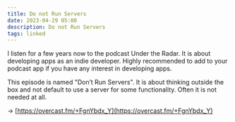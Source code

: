 ```yaml
---
title: Do not Run Servers
date: 2023-04-29 05:00
description: Do not Run Servers
tags: linked
---
```


I listen for a few years now to the podcast Under the Radar. It is about developing apps as an indie developer. Highly recommended to add to your podcast app if you have any interest in developing apps.

This episode is named "Don’t Run Servers". It is about thinking outside the box and not default to use a server for some functionality. Often it is not needed at all.

→ [https://overcast.fm/+FgnYbdx_Y](https://overcast.fm/+FgnYbdx_Y)
